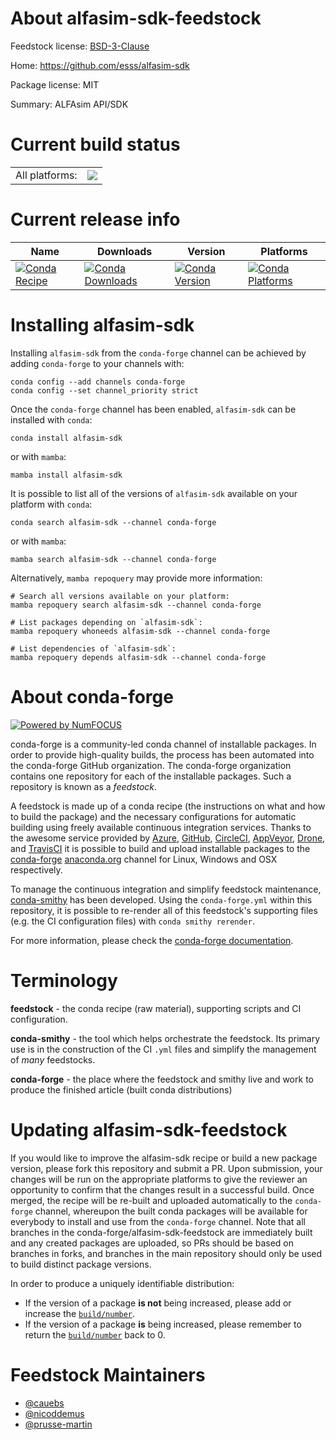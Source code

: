 About alfasim-sdk-feedstock
===========================

Feedstock license: [BSD-3-Clause](https://github.com/conda-forge/alfasim-sdk-feedstock/blob/main/LICENSE.txt)

Home: https://github.com/esss/alfasim-sdk

Package license: MIT

Summary: ALFAsim API/SDK

Current build status
====================


<table><tr><td>All platforms:</td>
    <td>
      <a href="https://dev.azure.com/conda-forge/feedstock-builds/_build/latest?definitionId=20483&branchName=main">
        <img src="https://dev.azure.com/conda-forge/feedstock-builds/_apis/build/status/alfasim-sdk-feedstock?branchName=main">
      </a>
    </td>
  </tr>
</table>

Current release info
====================

| Name | Downloads | Version | Platforms |
| --- | --- | --- | --- |
| [![Conda Recipe](https://img.shields.io/badge/recipe-alfasim--sdk-green.svg)](https://anaconda.org/conda-forge/alfasim-sdk) | [![Conda Downloads](https://img.shields.io/conda/dn/conda-forge/alfasim-sdk.svg)](https://anaconda.org/conda-forge/alfasim-sdk) | [![Conda Version](https://img.shields.io/conda/vn/conda-forge/alfasim-sdk.svg)](https://anaconda.org/conda-forge/alfasim-sdk) | [![Conda Platforms](https://img.shields.io/conda/pn/conda-forge/alfasim-sdk.svg)](https://anaconda.org/conda-forge/alfasim-sdk) |

Installing alfasim-sdk
======================

Installing `alfasim-sdk` from the `conda-forge` channel can be achieved by adding `conda-forge` to your channels with:

```
conda config --add channels conda-forge
conda config --set channel_priority strict
```

Once the `conda-forge` channel has been enabled, `alfasim-sdk` can be installed with `conda`:

```
conda install alfasim-sdk
```

or with `mamba`:

```
mamba install alfasim-sdk
```

It is possible to list all of the versions of `alfasim-sdk` available on your platform with `conda`:

```
conda search alfasim-sdk --channel conda-forge
```

or with `mamba`:

```
mamba search alfasim-sdk --channel conda-forge
```

Alternatively, `mamba repoquery` may provide more information:

```
# Search all versions available on your platform:
mamba repoquery search alfasim-sdk --channel conda-forge

# List packages depending on `alfasim-sdk`:
mamba repoquery whoneeds alfasim-sdk --channel conda-forge

# List dependencies of `alfasim-sdk`:
mamba repoquery depends alfasim-sdk --channel conda-forge
```


About conda-forge
=================

[![Powered by
NumFOCUS](https://img.shields.io/badge/powered%20by-NumFOCUS-orange.svg?style=flat&colorA=E1523D&colorB=007D8A)](https://numfocus.org)

conda-forge is a community-led conda channel of installable packages.
In order to provide high-quality builds, the process has been automated into the
conda-forge GitHub organization. The conda-forge organization contains one repository
for each of the installable packages. Such a repository is known as a *feedstock*.

A feedstock is made up of a conda recipe (the instructions on what and how to build
the package) and the necessary configurations for automatic building using freely
available continuous integration services. Thanks to the awesome service provided by
[Azure](https://azure.microsoft.com/en-us/services/devops/), [GitHub](https://github.com/),
[CircleCI](https://circleci.com/), [AppVeyor](https://www.appveyor.com/),
[Drone](https://cloud.drone.io/welcome), and [TravisCI](https://travis-ci.com/)
it is possible to build and upload installable packages to the
[conda-forge](https://anaconda.org/conda-forge) [anaconda.org](https://anaconda.org/)
channel for Linux, Windows and OSX respectively.

To manage the continuous integration and simplify feedstock maintenance,
[conda-smithy](https://github.com/conda-forge/conda-smithy) has been developed.
Using the ``conda-forge.yml`` within this repository, it is possible to re-render all of
this feedstock's supporting files (e.g. the CI configuration files) with ``conda smithy rerender``.

For more information, please check the [conda-forge documentation](https://conda-forge.org/docs/).

Terminology
===========

**feedstock** - the conda recipe (raw material), supporting scripts and CI configuration.

**conda-smithy** - the tool which helps orchestrate the feedstock.
                   Its primary use is in the construction of the CI ``.yml`` files
                   and simplify the management of *many* feedstocks.

**conda-forge** - the place where the feedstock and smithy live and work to
                  produce the finished article (built conda distributions)


Updating alfasim-sdk-feedstock
==============================

If you would like to improve the alfasim-sdk recipe or build a new
package version, please fork this repository and submit a PR. Upon submission,
your changes will be run on the appropriate platforms to give the reviewer an
opportunity to confirm that the changes result in a successful build. Once
merged, the recipe will be re-built and uploaded automatically to the
`conda-forge` channel, whereupon the built conda packages will be available for
everybody to install and use from the `conda-forge` channel.
Note that all branches in the conda-forge/alfasim-sdk-feedstock are
immediately built and any created packages are uploaded, so PRs should be based
on branches in forks, and branches in the main repository should only be used to
build distinct package versions.

In order to produce a uniquely identifiable distribution:
 * If the version of a package **is not** being increased, please add or increase
   the [``build/number``](https://docs.conda.io/projects/conda-build/en/latest/resources/define-metadata.html#build-number-and-string).
 * If the version of a package **is** being increased, please remember to return
   the [``build/number``](https://docs.conda.io/projects/conda-build/en/latest/resources/define-metadata.html#build-number-and-string)
   back to 0.

Feedstock Maintainers
=====================

* [@cauebs](https://github.com/cauebs/)
* [@nicoddemus](https://github.com/nicoddemus/)
* [@prusse-martin](https://github.com/prusse-martin/)


